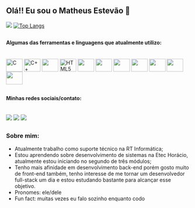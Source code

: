 ## Olá!! Eu sou o Matheus Estevão 👋


![](https://github-readme-stats.vercel.app/api?username=MatheusVSEstevao&show_icons=true&theme=tokyonight&bg_color=00000000)
[![Top Langs](https://github-readme-stats.vercel.app/api/top-langs/?username=MatheusVSEstevao&layout=compact&theme=tokyonight&bg_color=00000000)](https://github.com/MatheusVSEstevao/github-readme-stats)
##


#### Algumas das ferramentas e linguagens que atualmente utilizo: 

<div style="display: inline_block"><br>
  <img align="center" alt="C" height="35" width="45" 
    src="https://cdn.jsdelivr.net/gh/devicons/devicon/icons/c/c-original.svg" />
  <img align="center" alt="C++"height="35" width="45" 
    src="https://cdn.jsdelivr.net/gh/devicons/devicon/icons/cplusplus/cplusplus-original.svg" />
  <img align="center" allt="Figma" height="35" width="45" 
    src="https://cdn.jsdelivr.net/gh/devicons/devicon/icons/figma/figma-original.svg" />
  <img align="center" alt="HTML5" height="35" width="45" 
    src="https://cdn.jsdelivr.net/gh/devicons/devicon/icons/html5/html5-original.svg" />
  <img align="center" height="35" width="45"
    src="https://cdn.jsdelivr.net/gh/devicons/devicon/icons/javascript/javascript-original.svg"/>
  <img align="center" height="35" width="45"
    src="https://cdn.jsdelivr.net/gh/devicons/devicon/icons/linux/linux-original.svg" />
  <img align="center" height="35" width="45"
    src="https://cdn.jsdelivr.net/gh/devicons/devicon/icons/vscode/vscode-original.svg" /> 
  <img align="center" height="35" width="45"
    src="https://cdn.jsdelivr.net/gh/devicons/devicon/icons/csharp/csharp-original.svg" />
  <img align="center" height="35" width="45"
    img src="https://cdn.jsdelivr.net/gh/devicons/devicon/icons/mysql/mysql-original-wordmark.svg" />
  <img align="center" height="35" width="45"
    img src="https://cdn.jsdelivr.net/gh/devicons/devicon/icons/nodejs/nodejs-original-wordmark.svg" />         
  <img align="center" height="35" width="45"
    img src="https://cdn.jsdelivr.net/gh/devicons/devicon/icons/typescript/typescript-plain.svg" /> 
  

##

#### Minhas redes sociais/contato: <br> <br>

<div>
    <a href="https://instagram.com/estevao_mvs" target="_blank"><img src="https://img.shields.io/badge/-Instagram-%23E4405F?style=for-the-badge&logo=instagram&logoColor=white" target="_blank"></a>
    <a href = "matheusvictor1292@gmail.com"><img src="https://img.shields.io/badge/-Gmail-%23333?style=for-the-badge&logo=gmail&logoColor=white" target="_blank"></a>
    <a href="https://www.linkedin.com/in/matheus-estev%C3%A3o-a846a9257/" target="_blank"><img src="https://img.shields.io/badge/-LinkedIn-%230077B5?style=for-the-badge&logo=linkedin&logoColor=white" target="_blank"></a> 
  
</div>

##
### Sobre mim:         
- Atualmente trabalho como suporte técnico na RT Informática; 
- Estou aprendendo sobre desenvolvimento de sistemas na Etec Horácio, atualmente estou iniciando no segundo de três módulos;
- Tenho mais afinidade em desenvolvimento back-end porém gosto muito de front-end também, tenho interesse de me tornar um desenvolvedor full-stack um dia e estou estudando bastante para alcançar esse objetivo.
- Pronomes: ele/dele
- Fun fact: muitas vezes eu falo sozinho enquanto codo 
